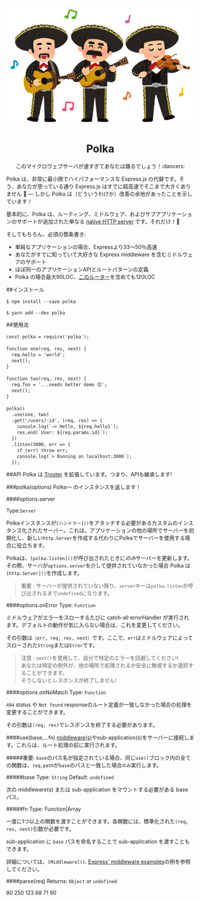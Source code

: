![Polkaっぽい画像](./polka.png)
<h1 align="center">Polka</h1>

<div align="center">このマイクロウェブサーバが速すぎてあなたは踊るでしょう！:dancers:</div>



Polka は、非常に最小限でハイパフォーマンスな Express.js の代替です。そう、あなたが思っている通り Express.js はすでに超高速でそこまで大きくありません :thinking: &mdash; しかし Polka は（どういうわけか）改善の余地があったことを示しています！

基本的に、Polka は、ルーティング、ミドルウェア、およびサブアプリケーションのサポートが追加された単なる [native HTTP server](https://nodejs.org/dist/latest-v9.x/docs/api/http.html#http_class_http_server) です。それだけ！:tada:

そしてもちろん、必須の箇条書き:

- 単純なアプリケーションの場合、Expressより33〜50％高速
- あなたがすでに知っていて大好きな Express middleware を含むミドルウェアのサポート
- ほぼ同一のアプリケーションAPIとルートパターンの定義
- Polka の場合最大90LOC、[このルーター](https://github.com/lukeed/trouter)を含めても120LOC

##インストール
```npm
$ npm install --save polka
```

```yarn
$ yarn add --dev polka
```

##使用法
```
const polka = require('polka');

function one(req, res, next) {
  req.hello = 'world';
  next();
}

function two(req, res, next) {
  req.foo = '...needs better demo 😔';
  next();
}

polka()
  .use(one, two)
  .get('/users/:id', (req, res) => {
    console.log(`~> Hello, ${req.hello}`);
    res.end(`User: ${req.params.id}`);
  })
  .listen(3000, err => {
    if (err) throw err;
    console.log(`> Running on localhost:3000`);
  });
```

##API
Polka は [Trouter](https://github.com/lukeed/trouter) を拡張しています。つまり、APIも継承します!

###polka(options)
Polka〜 のインスタンスを返します！

####options.server

Type:`Server`

Polkaインスタンスが`[ハンドラー]()`をアタッチする必要があるカスタムのインスタンス化されたサーバー。これは、アプリケーションの他の場所でサーバーを初期化し、新しい`http.Server`を作成する代わりにPolkaでサーバーを使用する場合に役立ちます。

Polkaは、`[polka.listen]()`が呼び出されたときに*のみ*サーバーを更新します。その際、サーバが`options.server`を介して提供されていなかった場合 Polka は`[http.Server]()`を作成します。
>重要 : サーバーが提供されていない限り、`server`キーは`polka.listen`が呼び出されるまで`undefined`になります。

####options.onError
Type: `Function`

ミドルウェアがエラーをスローするたびに catch-all errorHandler が実行されます。デフォルトの動作が気に入らない場合は、これを変更してください。

その引数は`（err, req, res, next）`です。ここで、`err`はミドルウェアによってスローされた`String`または`Error`です。
>注意 : `next()`を使用して、自分で特定のエラーを回避してください!<br />
>あなたは特定の例外が、他の場所で処理されるか安全に無視するか選択することができます。<br />
>そうしないとレスポンスが終了しません!

####options.onNoMatch
Type: `Function`

`404` status や `Not found` responseのルート定義が一致しなかった場合の処理を変更することができます。

その引数は`(req, res)`でレスポンスを終了する必要があります。

####use(base,...fn)
[middleware(s)]()やsub-application(s)をサーバーに接続します。これらは、ルート処理の前に実行されます。

#####重要: `base`のパス名が指定されている場合、同じ`use()`ブロック内の全ての関数は、`req,path`が`base`のパスと一致した場合`のみ`実行します。

#####base
Type: `String`
Default: `undefined`

次の middleware(s) または sub-application をマウントする必要がある base パス。

#####fn
Type: Function|Array

一度に1つ以上の関数を渡すことができます。各関数には、標準化された`(req, res, next)`引数が必要です。

sub-application に `base` パスを命名することで sub-application を渡すこともできます。

詳細については、`[Middleware]()`. [Express' middleware examples]()の例を参照してください。

####parse(req)
Returns: `Object` or `undefined`

80 250 123
68 71 90